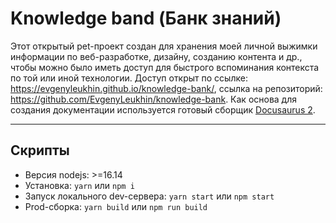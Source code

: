 # Knowledge band (Банк знаний)

Этот открытый pet-проект создан для хранения моей личной выжимки информации по веб-разработке, дизайну, созданию контента и др., чтобы можно было иметь доступ для быстрого вспоминания контекста по той или иной технологии. Доступ открыт по ссылке: <https://evgenyleukhin.github.io/knowledge-bank/>, ссылка на репозиторий: <https://github.com/EvgenyLeukhin/knowledge-bank>.
Как основа для создания документации используется готовый сборщик [Docusaurus 2](https://docusaurus.io/).

---

## Скрипты

- Версия nodejs: >=16.14
- Установка: `yarn` или `npm i`
- Запуск локального dev-сервера: `yarn start` или `npm start`
- Prod-cборка: `yarn build` или `npm run build`
